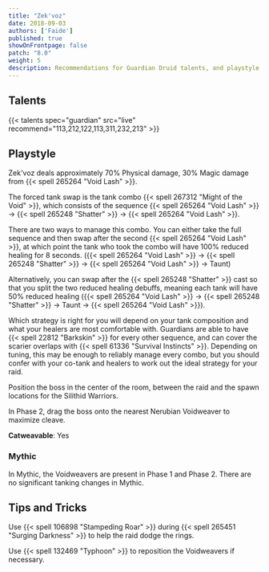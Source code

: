 ```yaml
---
title: "Zek'voz"
date: 2018-09-03
authors: ['Faide']
published: true
showOnFrontpage: false
patch: "8.0"
weight: 5
description: Recommendations for Guardian Druid talents, and playstyle, and tips and tricks for Zek'voz in Uldir, on Normal/Heroic and Mythic difficulties.
---
```


## Talents

{{< talents spec="guardian" src="live" recommend="113,212,122,113,311,232,213" >}}

## Playstyle

Zek'voz deals approximately 70% Physical damage, 30% Magic damage from {{< spell 265264 "Void Lash" >}}.

The forced tank swap is the tank combo {{< spell 267312 "Might of the Void" >}}, which consists of the sequence {{< spell 265264 "Void Lash" >}} -> {{< spell 265248 "Shatter" >}} -> {{< spell 265264 "Void Lash" >}}.

There are two ways to manage this combo. You can either take the full sequence and then swap after the second {{< spell 265264 "Void Lash" >}}, at which point the tank who took the combo will have 100% reduced healing for 8 seconds. ({{< spell 265264 "Void Lash" >}} -> {{< spell 265248 "Shatter" >}} -> {{< spell 265264 "Void Lash" >}} -> Taunt)

Alternatively, you can swap after the {{< spell 265248 "Shatter" >}} cast so that you split the two reduced healing debuffs, meaning each tank will have 50% reduced healing ({{< spell 265264 "Void Lash" >}} -> {{< spell 265248 "Shatter" >}} -> Taunt -> {{< spell 265264 "Void Lash" >}}).

Which strategy is right for you will depend on your tank composition and what your healers are most comfortable with. Guardians are able to have {{< spell 22812 "Barkskin" >}} for every other sequence, and can cover the scarier overlaps with {{< spell 61336 "Survival Instincts" >}}. Depending on tuning, this may be enough to reliably manage every combo, but you should confer with your co-tank and healers to work out the ideal strategy for your raid.

Position the boss in the center of the room, between the raid and the spawn locations for the Silithid Warriors.

In Phase 2, drag the boss onto the nearest Nerubian Voidweaver to maximize cleave.

**Catweavable**: Yes

### Mythic

In Mythic, the Voidweavers are present in Phase 1 and Phase 2. There are no significant tanking changes in Mythic.

## Tips and Tricks

Use {{< spell 106898 "Stampeding Roar" >}} during {{< spell 265451 "Surging Darkness" >}} to help the raid dodge the rings.

Use {{< spell 132469 "Typhoon" >}} to reposition the Voidweavers if necessary.
